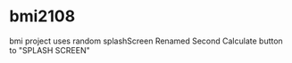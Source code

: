 # bmi2108
bmi project uses random splashScreen 
Renamed Second Calculate button to "SPLASH SCREEN"

